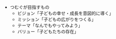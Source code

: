 - つむぐが目指すもの
  - ビジョン「子どもの幸せ・成長を意図的に導く」
  - ミッション「子どもの広がりをつくる」
  - テーマ「なんでもやってみよう」
  - バリュー「子どもたちの存在」
  
